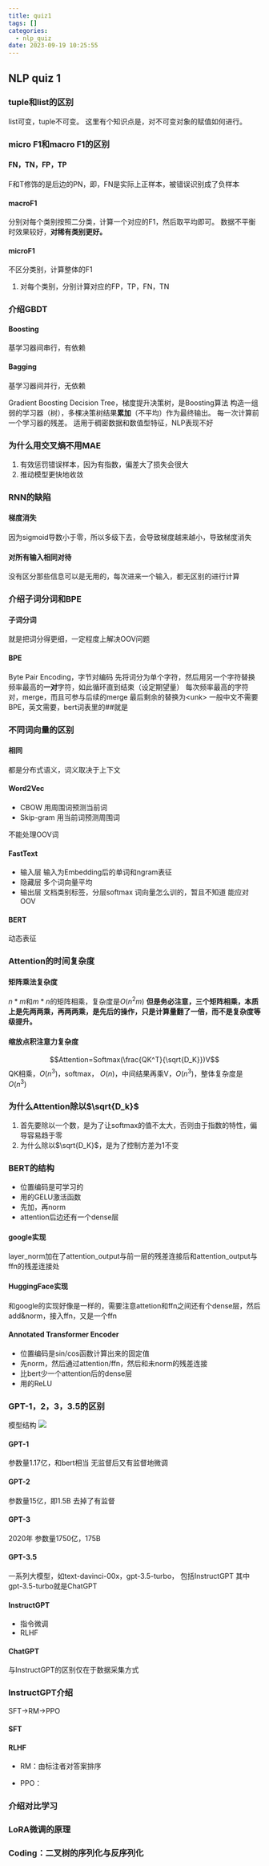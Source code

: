 ```yaml
---
title: quiz1
tags: []
categories:
  - nlp_quiz
date: 2023-09-19 10:25:55
---
```


## NLP quiz 1

### tuple和list的区别
list可变，tuple不可变。
这里有个知识点是，对不可变对象的赋值如何进行。
### micro F1和macro F1的区别
#### FN，TN，FP，TP
F和T修饰的是后边的PN，即，FN是实际上正样本，被错误识别成了负样本
#### macroF1
分别对每个类别按照二分类，计算一个对应的F1，然后取平均即可。
数据不平衡时效果较好，**对稀有类别更好。**

#### microF1
不区分类别，计算整体的F1
1. 对每个类别，分别计算对应的FP，TP，FN，TN

### 介绍GBDT
#### Boosting
基学习器间串行，有依赖
#### Bagging
基学习器间并行，无依赖

Gradient Boosting Decision Tree，梯度提升决策树，是Boosting算法
构造一组弱的学习器（树），多棵决策树结果**累加**（不平均）作为最终输出。
每一次计算前一个学习器的残差。
适用于稠密数据和数值型特征，NLP表现不好

### 为什么用交叉熵不用MAE
1. 有效惩罚错误样本，因为有指数，偏差大了损失会很大
2. 推动模型更快地收敛

### RNN的缺陷
#### 梯度消失
因为sigmoid导数小于零，所以多级下去，会导致梯度越来越小，导致梯度消失
#### 对所有输入相同对待
没有区分那些信息可以是无用的，每次进来一个输入，都无区别的进行计算

### 介绍子词分词和BPE
#### 子词分词
就是把词分得更细，一定程度上解决OOV问题
#### BPE 
Byte Pair Encoding，字节对编码
先将词分为单个字符，然后用另一个字符替换频率最高的**一对**字符，如此循环直到结束（设定期望量）
每次频率最高的字符对，merge，而且可参与后续的merge
最后剩余的替换为\<unk>
一般中文不需要BPE，英文需要，bert词表里的##就是

### 不同词向量的区别
#### 相同
都是分布式语义，词义取决于上下文
#### Word2Vec
- CBOW 用周围词预测当前词
- Skip-gram 用当前词预测周围词

不能处理OOV词
#### FastText
- 输入层 输入为Embedding后的单词和ngram表征
- 隐藏层 多个词向量平均
- 输出层 文档类别标签，分层softmax
词向量怎么训的，暂且不知道
能应对OOV

#### BERT
动态表征

### Attention的时间复杂度
#### 矩阵乘法复杂度
$n*m$和$m*n$的矩阵相乘，复杂度是$O(n^2m)$
**但是务必注意，三个矩阵相乘，本质上是先两两乘，再两两乘，是先后的操作，只是计算量翻了一倍，而不是复杂度等级提升。**
#### 缩放点积注意力复杂度
$$Attention=Softmax(\frac{QK^T}{\sqrt{D_K}})V$$
QK相乘，$O(n^3)$，softmax， $O(n)$，中间结果再乘V，$O(n^3)$，整体复杂度是$O(n^3)$
### 为什么Attention除以$\sqrt{D_k}$
1. 首先要除以一个数，是为了让softmax的值不太大，否则由于指数的特性，偏导容易趋于零
2. 为什么除以$\sqrt{D_K}$，是为了控制方差为1不变
### BERT的结构
- 位置编码是可学习的
- 用的GELU激活函数
- 先加，再norm
- attention后边还有一个dense层
#### google实现
layer_norm加在了attention_output与前一层的残差连接后和attention_output与ffn的残差连接处
#### HuggingFace实现
和google的实现好像是一样的，需要注意attetion和ffn之间还有个dense层，然后 add&norm，接入ffn，又是一个ffn
#### Annotated Transformer Encoder
- 位置编码是sin/cos函数计算出来的固定值
- 先norm，然后通过attention/ffn，然后和未norm的残差连接
- 比bert少一个attention后的dense层
- 用的ReLU

### GPT-1，2，3，3.5的区别
模型结构
![](../../images/Pasted%20image%2020230920105631.png)
#### GPT-1
参数量1.17亿，和bert相当
无监督后又有监督地微调
#### GPT-2
参数量15亿，即1.5B
去掉了有监督

#### GPT-3
2020年
参数量1750亿，175B
#### GPT-3.5
一系列大模型，如text-davinci-00x，gpt-3.5-turbo，
包括InstructGPT
其中gpt-3.5-turbo就是ChatGPT
#### InstructGPT
- 指令微调
- RLHF
#### ChatGPT
与InstructGPT的区别仅在于数据采集方式
### InstructGPT介绍
SFT->RM->PPO
#### SFT

#### RLHF
- RM：由标注者对答案排序

- PPO：

### 介绍对比学习

### LoRA微调的原理

### Coding：二叉树的序列化与反序列化


